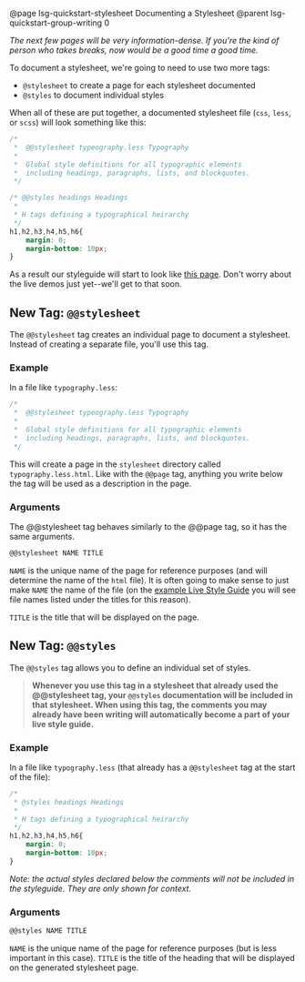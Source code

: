 @page lsg-quickstart-stylesheet Documenting a Stylesheet
@parent lsg-quickstart-group-writing 0

*The next few pages will be very information-dense. If you're the kind of person who takes breaks, now would be a good time a good time.*

To document a stylesheet, we're going to need to use two more tags:

- `@stylesheet` to create a page for each stylesheet documented
- `@styles` to document individual styles

When all of these are put together, a documented stylesheet file (`css`, `less`, or `scss`) will look something like this:

```css
/*
 *  @@stylesheet typeography.less Typography
 *  
 *  Global style definitions for all typographic elements 
 *  including headings, paragraphs, lists, and blockquotes.
 */

/* @@styles headings Headings
 *
 * H tags defining a typographical heirarchy
 */
h1,h2,h3,h4,h5,h6{
    margin: 0;
    margin-bottom: 10px;
}

```

As a result our styleguide will start to look like [this page](/styles/typography.less.html). Don't worry about the live demos just yet--we'll get to that soon.

## New Tag: `@@stylesheet`

The `@@stylesheet` tag creates an individual page to document a stylesheet. Instead of creating a separate file, you'll use this tag.

### Example

In a file like `typography.less`:

```css
/*
 *  @@stylesheet typeography.less Typography
 *  
 *  Global style definitions for all typographic elements 
 *  including headings, paragraphs, lists, and blockquotes.
 */
```

This will create a page in the `stylesheet` directory called `typography.less.html`. Like with the `@@page` tag, anything you write below the tag will be used as a description in the page.

### Arguments

The @@stylesheet tag behaves similarly to the @@page tag, so it has the same arguments.

```markdown
@@stylesheet NAME TITLE
```

`NAME` is the unique name of the page for reference purposes (and will determine the name of the `html` file). It is often going to make sense to just make `NAME` the name of the file (on the [example Live Style Guide](/styles/typography.less.html) you will see file names listed under the titles for this reason).

`TITLE` is the title that will be displayed on the page.

## New Tag: `@@styles`

The `@@styles` tag allows you to define an individual set of styles. 

>**Whenever you use this tag in a stylesheet that already used the @@stylesheet tag, your `@@styles` documentation will be included in that stylesheet. When using this tag, the comments you may already have been writing will automatically become a part of your live style guide.**

### Example

In a file like `typography.less` (that already has a `@@stylesheet` tag at the start of the file):

```css
/*
 * @styles headings Headings
 * 
 * H tags defining a typographical heirarchy
 */
h1,h2,h3,h4,h5,h6{
    margin: 0;
    margin-bottom: 10px;
}
```

*Note: the actual styles declared below the comments will not be included in the styleguide. They are only shown for context.*

### Arguments

```markdown
@@styles NAME TITLE
```

`NAME` is the unique name of the page for reference purposes (but is less important in this case). `TITLE` is the title of the heading that will be displayed on the generated stylesheet page.